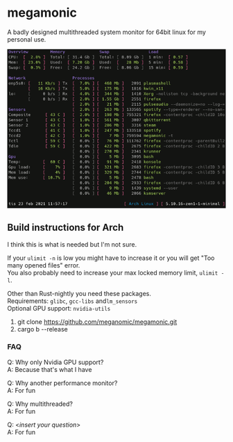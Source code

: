 # megamonic
A badly designed multithreaded system monitor for 64bit linux for my personal use.

![Screenshot](screenshot.png)

## Build instructions for Arch
I think this is what is needed but I'm not sure.

If your `ulimit -n` is low you might have to increase it or you will get "Too many opened files" error.  
You also probably need to increase your max locked memory limit, `ulimit -l`.

Other than Rust-nightly you need these packages.  
Requirements: `glibc`, `gcc-libs` and`lm_sensors`  
Optional GPU support: `nvidia-utils`  

1. git clone https://github.com/meganomic/megamonic.git
2. cargo b --release

### FAQ

Q: Why only Nvidia GPU support?  
A: Because that's what I have

Q: Why another performance monitor?  
A: For fun

Q: Why multithreaded?  
A: For fun

Q: <*insert your question*>  
A: For fun
